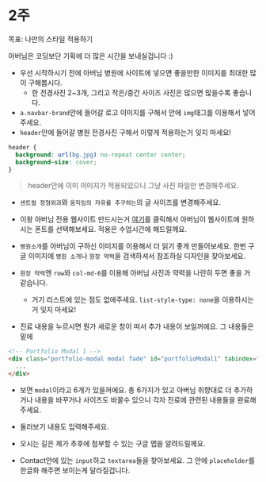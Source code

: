 # 2주
목표: 나만의 스타일 적용하기

아버님은 코딩보단 기획에 더 많은 시간을 보내실겁니다 :)

- 우선 시작하시기 전에 아버님 병원에 사이트에 넣으면 좋을만한 이미지를 최대한 많이 구해봅시다.
  + 한 전경사진 2~3개, 그리고 작은/중간 사이즈 사진은 많으면 많을수록 좋습니다.
- `a.navbar-brand`안에 들어갈 로고 이미지를 구해서 안에 `img`태그를 이용해서 넣어주세요.
- `header`안에 들어갈 병원 전경사진 구해서 이렇게 적용하는거 잊지 마세요!

```css
header {
  background: url(bg.jpg) no-repeat center center;
  background-size: cover;
}
```

> header안에 이미 이미지가 적용되있으니 그냥 사진 파일만 변경해주세요.

- `센트럴 정형외과`와 `움직임의 자유를 추구하는`의 글 사이즈를 변경해주세요.

- 이왕 아버님 전용 웹사이트 만드시는거 [여기](http://software.naver.com/software/fontList.nhn?categoryId=I0000000)를 클릭해서 아버님이 웹사이트에 원하시는 폰트를 선택해보세요. 적용은 수업시간에 해드릴께요.

- `병원소개`를 아버님이 구하신 이미지를 이용해서 더 읽기 좋게 만들어보세요. 한번 구글 이미지에 `병원 소개`나 `원장 약력`을 검색하셔서 참조하실 디자인을 찾아보세요.

- `원장 약력`엔 `row`와 `col-md-6`를 이용해 아버님 사진과 약력을 나란히 두면 좋을 거 같습니다.
  + 거기 리스트에 있는 점도 없애주세요. `list-style-type: none`을 이용하시는거 잊지 마세요!

- 진료 내용을 누르시면 뭔가 새로운 창이 떠서 추가 내용이 보일꺼에요. 그 내용들은 밑에

```html
<!-- Portfolio Modal 1 -->
<div class="portfolio-modal modal fade" id="portfolioModal1" tabindex="-1" role="dialog" aria-hidden="true">
  ...
</div>
```

- 보면 `modal`이라고 6개가 있을꺼에요. 총 6가지가 있고 아버님 취향대로 더 추가하거나 내용을 바꾸거나 사이즈도 바꿀수 있으니 각자 진료에 관련된 내용들을 완료해주세요.

- 둘러보기 내용도 입력해주세요.

- 오시는 길은 제가 추후에 첨부할 수 있는 구글 맵을 알려드릴께요.

- Contact안에 있는 `input`하고 `textarea`들을 찾아보세요. 그 안에 `placeholder`를 한글화 해주면 보이는게 달라질겁니다.
